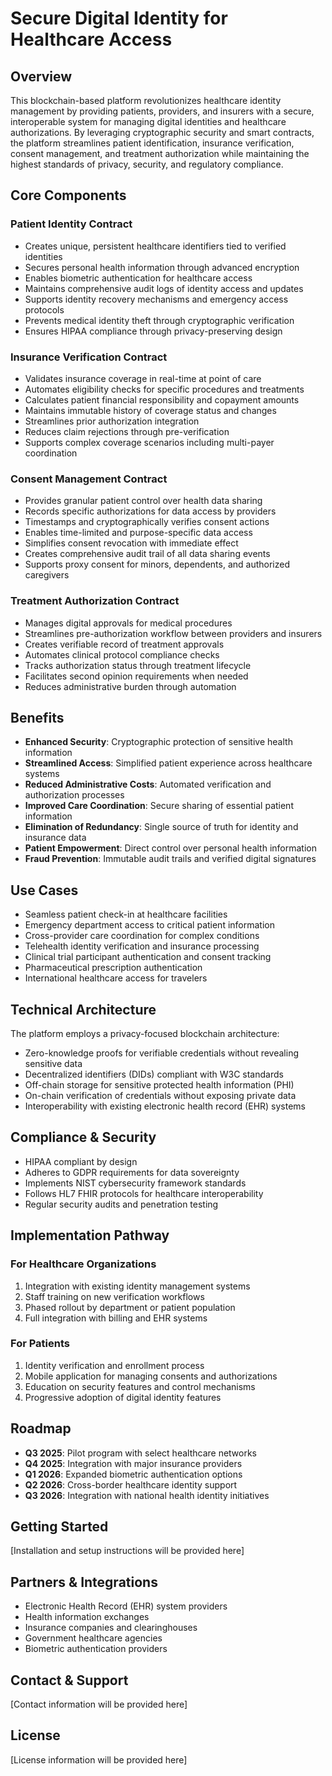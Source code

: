 # Secure Digital Identity for Healthcare Access

## Overview

This blockchain-based platform revolutionizes healthcare identity management by providing patients, providers, and insurers with a secure, interoperable system for managing digital identities and healthcare authorizations. By leveraging cryptographic security and smart contracts, the platform streamlines patient identification, insurance verification, consent management, and treatment authorization while maintaining the highest standards of privacy, security, and regulatory compliance.

## Core Components

### Patient Identity Contract
- Creates unique, persistent healthcare identifiers tied to verified identities
- Secures personal health information through advanced encryption
- Enables biometric authentication for healthcare access
- Maintains comprehensive audit logs of identity access and updates
- Supports identity recovery mechanisms and emergency access protocols
- Prevents medical identity theft through cryptographic verification
- Ensures HIPAA compliance through privacy-preserving design

### Insurance Verification Contract
- Validates insurance coverage in real-time at point of care
- Automates eligibility checks for specific procedures and treatments
- Calculates patient financial responsibility and copayment amounts
- Maintains immutable history of coverage status and changes
- Streamlines prior authorization integration
- Reduces claim rejections through pre-verification
- Supports complex coverage scenarios including multi-payer coordination

### Consent Management Contract
- Provides granular patient control over health data sharing
- Records specific authorizations for data access by providers
- Timestamps and cryptographically verifies consent actions
- Enables time-limited and purpose-specific data access
- Simplifies consent revocation with immediate effect
- Creates comprehensive audit trail of all data sharing events
- Supports proxy consent for minors, dependents, and authorized caregivers

### Treatment Authorization Contract
- Manages digital approvals for medical procedures
- Streamlines pre-authorization workflow between providers and insurers
- Creates verifiable record of treatment approvals
- Automates clinical protocol compliance checks
- Tracks authorization status through treatment lifecycle
- Facilitates second opinion requirements when needed
- Reduces administrative burden through automation

## Benefits

- **Enhanced Security**: Cryptographic protection of sensitive health information
- **Streamlined Access**: Simplified patient experience across healthcare systems
- **Reduced Administrative Costs**: Automated verification and authorization processes
- **Improved Care Coordination**: Secure sharing of essential patient information
- **Elimination of Redundancy**: Single source of truth for identity and insurance data
- **Patient Empowerment**: Direct control over personal health information
- **Fraud Prevention**: Immutable audit trails and verified digital signatures

## Use Cases

- Seamless patient check-in at healthcare facilities
- Emergency department access to critical patient information
- Cross-provider care coordination for complex conditions
- Telehealth identity verification and insurance processing
- Clinical trial participant authentication and consent tracking
- Pharmaceutical prescription authentication
- International healthcare access for travelers

## Technical Architecture

The platform employs a privacy-focused blockchain architecture:
- Zero-knowledge proofs for verifiable credentials without revealing sensitive data
- Decentralized identifiers (DIDs) compliant with W3C standards
- Off-chain storage for sensitive protected health information (PHI)
- On-chain verification of credentials without exposing private data
- Interoperability with existing electronic health record (EHR) systems

## Compliance & Security

- HIPAA compliant by design
- Adheres to GDPR requirements for data sovereignty
- Implements NIST cybersecurity framework standards
- Follows HL7 FHIR protocols for healthcare interoperability
- Regular security audits and penetration testing

## Implementation Pathway

### For Healthcare Organizations
1. Integration with existing identity management systems
2. Staff training on new verification workflows
3. Phased rollout by department or patient population
4. Full integration with billing and EHR systems

### For Patients
1. Identity verification and enrollment process
2. Mobile application for managing consents and authorizations
3. Education on security features and control mechanisms
4. Progressive adoption of digital identity features

## Roadmap

- **Q3 2025**: Pilot program with select healthcare networks
- **Q4 2025**: Integration with major insurance providers
- **Q1 2026**: Expanded biometric authentication options
- **Q2 2026**: Cross-border healthcare identity support
- **Q3 2026**: Integration with national health identity initiatives

## Getting Started

[Installation and setup instructions will be provided here]

## Partners & Integrations

- Electronic Health Record (EHR) system providers
- Health information exchanges
- Insurance companies and clearinghouses
- Government healthcare agencies
- Biometric authentication providers

## Contact & Support

[Contact information will be provided here]

## License

[License information will be provided here]
